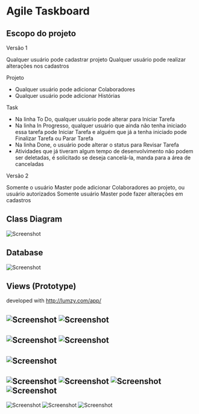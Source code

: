 # Agile Taskboard

## Escopo do projeto

Versão 1

Qualquer usuário pode cadastrar projeto
Qualquer usuário pode realizar alterações nos cadastros

Projeto
- Qualquer usuário pode adicionar Colaboradores
- Qualquer usuário pode adicionar Histórias

Task
- Na linha To Do, qualquer usuário pode alterar para Iniciar Tarefa
- Na linha In Progresso, qualquer usuário que ainda não tenha iniciado essa tarefa pode Iniciar Tarefa e alguém que já a tenha iniciado pode Finalizar Tarefa ou Parar Tarefa
- Na linha Done, o usuário pode alterar o status para Revisar Tarefa
- Atividades que já tiveram algum tempo de desenvolvimento não podem ser deletadas, é solicitado se deseja cancelá-la, manda para a área de canceladas

Versão 2

Somente o usuário Master pode adicionar Colaboradores ao projeto, ou usuário autorizados
Somente usuário Master pode fazer alterações em cadastros

## Class Diagram

![Screenshot](https://bitbucket.org/flachadriano/agile-taskboard/raw/abbbfd51cdeafb3f2e57f3aa370bb138598b0256/documentation/class.png)

## Database

![Screenshot](https://bitbucket.org/flachadriano/agile-taskboard/raw/abbbfd51cdeafb3f2e57f3aa370bb138598b0256/documentation/database.png)

## Views (Prototype)

developed with http://lumzy.com/app/

![Screenshot](https://bitbucket.org/flachadriano/agile-taskboard/raw/b22a2314602a/views/sign-up.jpg)
![Screenshot](https://bitbucket.org/flachadriano/agile-taskboard/raw/b22a2314602a/views/sign-in.jpg)
-----------------------------------------------------------------------------------------------------------------
![Screenshot](https://bitbucket.org/flachadriano/agile-taskboard/raw/b22a2314602a/views/projects.jpg)
![Screenshot](https://bitbucket.org/flachadriano/agile-taskboard/raw/b22a2314602a/views/project-new.jpg)
-----------------------------------------------------------------------------------------------------------------
![Screenshot](https://bitbucket.org/flachadriano/agile-taskboard/raw/b22a2314602a/views/collaborators.jpg)
-----------------------------------------------------------------------------------------------------------------
![Screenshot](https://bitbucket.org/flachadriano/agile-taskboard/raw/b22a2314602a/views/groups.jpg)
![Screenshot](https://bitbucket.org/flachadriano/agile-taskboard/raw/b22a2314602a/views/group-new.jpg)
![Screenshot](https://bitbucket.org/flachadriano/agile-taskboard/raw/b22a2314602a/views/group.jpg)
![Screenshot](https://bitbucket.org/flachadriano/agile-taskboard/raw/b22a2314602a/views/group-history-new.jpg)
-----------------------------------------------------------------------------------------------------------------
![Screenshot](https://bitbucket.org/flachadriano/agile-taskboard/raw/b22a2314602a/views/taskboard.jpg)
![Screenshot](https://bitbucket.org/flachadriano/agile-taskboard/raw/b22a2314602a/views/taskboard-history.jpg)
![Screenshot](https://bitbucket.org/flachadriano/agile-taskboard/raw/b22a2314602a/views/taskboard-task.jpg)